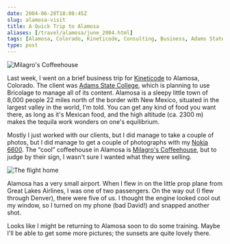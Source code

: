 ```yaml
--- 
date: 2004-06-28T18:08:45Z
slug: alamosa-visit
title: A Quick Trip to Alamosa
aliases: [/travel/alamosa/june_2004.html]
tags: [Alamosa, Colorado, Kineticode, Consulting, Business, Adams State College, Milagro’s Coffeehouse, Great Lakes Airlines]
type: post
---
```


<img src="/2004/06/alamosa-visit/milagros_coffeehouse.jpg" alt="Milagro&#39;s Coffeehouse" class="right" />

Last week, I went on a brief business trip for [Kineticode] to Alamosa,
Colorado. The client was [Adams State College], which is planning to use
Bricolage to manage all of its content. Alamosa is a sleepy little town of 8,000
people 22 miles north of the border with New Mexico, situated in the largest
valley in the world, I'm told. You can get any kind of food you want there, as
long as it's Mexican food, and the high altitude (ca. 2300 m) makes the tequila
work wonders on one's equilibrium.

Mostly I just worked with our clients, but I did manage to take a couple of
photos, but I did manage to get a couple of photographs with my [Nokia 6600].
The “cool” coffeehouse in Alamosa is [Milagro's Coffeehouse], but to judge by
their sign, I wasn't sure I wanted what they were selling.

<img src="/2004/06/alamosa-visit/prop_engine.jpg" alt="The flight home" class="left" />

Alamosa has a very small airport. When I flew in on the little prop plane from
Great Lakes Airlines, I was one of two passengers. On the way out (I flew
through Denver), there were five of us. I thought the engine looked cool out my
window, so I turned on my phone (bad David!) and snapped another shot.

Looks like I might be returning to Alamosa soon to do some training. Maybe I'll
be able to get some more pictures; the sunsets are quite lovely there.

  [Kineticode]: http://www.kineticode.com/ "Kineticode Web site"
  [Adams State College]: http://www.adams.edu/ "Adams State College Web site"
  [Nokia 6600]: https://www.amazon.com/exec/obidos/redirect?tag=justatheory-20&path=tg/detail/-/B00022NE6I/qid%3D1088445154/sr%3D8-4
    "Buy the Nokia 6600 at Amazon.com"
  [Milagro's Coffeehouse]: http://www.lapuente.net/programs/milagros.htm
    "Milagro's
    Coffeehouse home page"
